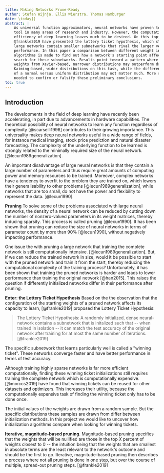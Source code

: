```yaml
---
title: Making Networks Prune-Ready
author: Stefan Wijnja, Ellis Wierstra, Thomas Hamburger
date: \today{}
abstract: |
    As universal function approximators, neural networks have proven to be a useful
    tool in many areas of research and industry. However, the computational
    efficiency of deep learning leaves much to be desired. On this topic,
    @frankle2019 have presented the lottery ticket hypothesis, which states that
    large networks contain smaller subnetworks that rival the larger versions in
    performance. In this paper a comparison between different weight initialization
    algorithms is made to find out how a network's starting point affects the
    search for these subnetworks. Results point toward a pattern where drawing
    weights from Xavier-based, narrower distributions may outperform drawing from
    Kaiming-based, wider distributions on this task, while the difference in shape
    of a normal versus uniform distribution may not matter much. More research is
    needed to confirm or falsify these preliminary conclusions.
toc: true
---
```


## Introduction

The developments in the field of deep learning have recently been accelerating,
in part due to advancements in hardware capabilities. The theoretical
possibility of neural networks to learn any function regardless of
complexity [@scarselli1998] contributes to their growing importance. This
universality makes deep neural networks useful in a wide range of fields, for
instance medical imaging, stock price prediction and natural disaster
forecasting. The complexity of the underlying function to be learned is strongly
related to the minimally required size of the neural network.
[@lecun1989generalization].

An important disadvantage of large neural networks is that they contain
a large number of parameters and thus require great amounts of computing power
and memory resources to be trained. Moreover, complex networks have a
tendency to overfit to the problem they are trained on, which lowers their
generalisability to other problems [@lecun1989generalization], while networks
that are too small, do not have the power and flexibility to represent the data.
[@lecun1990].

__Pruning__
To solve some of the problems associated with large neural networks, the density
of a neural network can be reduced by cutting down the number of nonzero-valued
parameters in its weight matrices, thereby inducing sparsity. This process is
called pruning [@lecun1990]. It has been shown that pruning can reduce the size
of neural networks in terms of parameter count by more than 90% [@lecun1990],
without negatively impacting performance.

One issue the with pruning a large network that training the complete network is
still computationally intensive.
[@lecun1989generalization].
But, if we can reduce the trained network in size, would it be possible to
start with the pruned network and train it from the start, thereby reducing
the computational complexity of the training process?
Unfortunately, it has been shown that training the pruned networks is harder and
leads to lower performance than training the original network [@han2015]. This
raises the question if differently initialized networks differ in their
performance after pruning.

__Enter: the Lottery Ticket Hypothesis__ Based on the the observation that the
configuration of the starting weights of a pruned network affects its capacity
to learn, [@frankle2019] proposed the Lottery Ticket Hypothesis:

> The Lottery Ticket Hypothesis: A randomly initialized, dense neural-network
> contains a subnetwork that is initalized such that -- when trained in
> isolation -- it can match the test accuracy of the original network after
> training for at most the same number of iterations. [@frankle2019]

The specific subnetwork that learns particularly well is called a "winning
ticket". These networks converge faster and have better performance in terms of
test accuracy.

Although training highly sparse networks is far more efficient computationally,
finding these winning ticket initializations still requires training the
complete network which is computationally expensive.
[@morcos2019] have found that winning tickets can be reused for other datasets
and optimizers. This increases their utility, because the computationally
expensive task of finding the winning ticket only has to be done once.

The initial values of the weights are drawn from a random sample. But the
specific distributions these samples are drawn from differ between
initialization methods. In this project we would like to uncover how
initialization algorithms compare when looking for winning tickets.

__Iterative, magnitude-based pruning.__
Magnitude-based pruning specifies that the weights that will be nullified are
those in the top $X$ percent of weights closest to $0$ -- the intuition being
that the weights that are smallest in absolute terms are the least relevant to
the network's outcome and should be the first to go. Iterative, magnitude-based
pruning then describes a process where not all pruning is done in one step, but
over the course of multiple, spread-out pruning steps. [@frankle2019]
